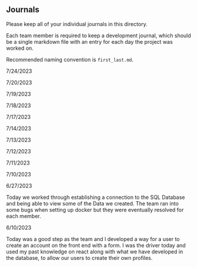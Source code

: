 ## Journals

Please keep all of your individual journals in this directory.

Each team member is required to keep a development journal, which should be a single markdown file with an entry for each day the project was worked on.

Recommended naming convention is `first_last.md`.

7/24/2023

7/20/2023

7/19/2023

7/18/2023

7/17/2023

7/14/2023

7/13/2023

7/12/2023

7/11/2023

7/10/2023



6/27/2023

Today we worked through establishing a connection to the SQL Database and being able to view some of the Data we created. The team ran into some bugs when setting up docker but they were eventually resolved for each member.

6/10/2023

Today was a good step as the team and I developed a way for a user to create an account on the front end with a form. I was the driver today and used my past knowledge on react along with what we have developed in the database, to allow our users to create their own profiles.
